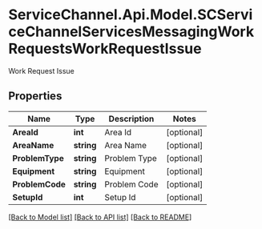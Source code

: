 # ServiceChannel.Api.Model.SCServiceChannelServicesMessagingWorkRequestsWorkRequestIssue
Work Request Issue

## Properties

Name | Type | Description | Notes
------------ | ------------- | ------------- | -------------
**AreaId** | **int** | Area Id | [optional] 
**AreaName** | **string** | Area Name | [optional] 
**ProblemType** | **string** | Problem Type | [optional] 
**Equipment** | **string** | Equipment | [optional] 
**ProblemCode** | **string** | Problem Code | [optional] 
**SetupId** | **int** | Setup Id | [optional] 

[[Back to Model list]](../README.md#documentation-for-models) [[Back to API list]](../README.md#documentation-for-api-endpoints) [[Back to README]](../README.md)

